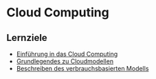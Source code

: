 # Cloud Computing

## Lernziele

- [Einführung in das Cloud Computing](https://learn.microsoft.com/training/modules/describe-cloud-compute/2-introduction-cloud-compute)
- [Grundlegendes zu Cloudmodellen](https://learn.microsoft.com/training/modules/describe-cloud-compute/5-define-cloud-models)
- [Beschreiben des verbrauchsbasierten Modells](https://learn.microsoft.com/training/modules/describe-cloud-compute/6-describe-consumption-based-model)

